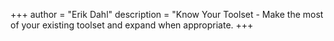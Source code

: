 +++
author = "Erik Dahl"
description = "Know Your Toolset - Make the most of your existing toolset and expand when appropriate.
+++
